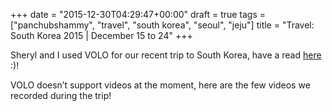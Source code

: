 +++
date = "2015-12-30T04:29:47+00:00"
draft = true
tags = ["panchubshammy", "travel", "south korea", "seoul", "jeju"]
title = "Travel: South Korea 2015 | December 15 to 24"
+++


Sheryl and I used VOLO for our recent trip to South Korea, have a read [here](https://wysie.withvolo.com/trip/r3wp8x27) :)!

VOLO doesn’t support videos at the moment, here are the few videos we recorded during the trip!

  


  


  


  


  


  


  


  


  


  


  

